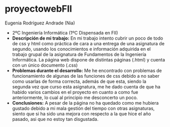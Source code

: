 # proyectowebFII

Eugenia Rodríguez Andrade (Nia)
- 2ºC Ingeniería Informática (1ºC Dispensada en FII)
- **Descripción de mi trabajo:** En mi trabajo intento cubrir un poco de todo de css y html como práctica de cara a una entrega de una asignatura de segundo, usando los conocimientos e información adquirida en el trabajo grupal de la asignatura de Fundamentos de la Ingeniería Informática. La página web dispone de distintas páginas (.html) y cuenta con un único documento (.css)
- **Problemas durante el desarrollo:** Me he encontrado con problemas de funcionamiento de algunas de las funciones de css debido a no saber como usarlas de forma correcta, además de que esta, siendo la segunda vez que curso esta asignatura, me he dado cuenta de que ha habido varios cambios en el proyecto en cuanto a como fue anteriormente, lo cual al principio me desconcerto un poco.
- **Conclusiones:** A pesar de la página no ha quedado como me hubiera gustado debido a mi mala gestión del tiempo con otras asignaturas, siento que si ha sido una mejora con respecto a la que hice el año pasado, asi que no estoy tan disgustada.
